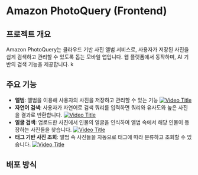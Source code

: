 # Amazon PhotoQuery (Frontend)

## 프로젝트 개요

Amazon PhotoQuery는 클라우드 기반 사진 앨범 서비스로, 사용자가 저장된 사진을 쉽게 검색하고 관리할 수 있도록 돕는 모바일 앱입니다. 웹 플랫폼에서 동작하며, AI 기반의 검색 기능을 제공합니다.
k

## 주요 기능

- **앨범**: 앨범을 이용해 사용자의 사진을 저장하고 관리할 수 있는 기능
  [![Video Title](http://img.youtube.com/vi/NO4W2d3KbY4/0.jpg)](https://www.youtube.com/watch?v=NO4W2d3KbY4 "Video Title")
- **자연어 검색**: 사용자가 자연어로 검색 쿼리를 입력하면 쿼리와 유사도와 높은 사진을 결과로 반환합니다.
  [![Video Title](http://img.youtube.com/vi/l_XaYF5AkM4/0.jpg)](https://www.youtube.com/watch?v=l_XaYF5AkM4 "Video Title")
- **얼굴 검색**: 업로드한 사진에서 인물의 얼굴을 인식하여 앨범 속에서 해당 인물이 등장하는 사진들을 찾습니다.
  [![Video Title](http://img.youtube.com/vi/JR8Q7QL9jAI/0.jpg)](https://www.youtube.com/watch?v=JR8Q7QL9jAI "Video Title")
- **태그 기반 사진 조회**: 앨범 속 사진들을 자동으로 태그에 따라 분류하고 조회할 수 있습니다.
  [![Video Title](http://img.youtube.com/vi/KFz-5vdO3L4/0.jpg)](https://www.youtube.com/watch?v=KFz-5vdO3L4 "Video Title")



## 배포 방식
